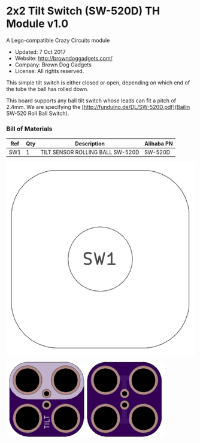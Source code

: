<!--- start title --->
# 2x2 Tilt Switch (SW-520D) TH Module v1.0
A Lego-compatible Crazy Circuits module

- Updated: 7 Oct 2017
- Website: http://browndoggadgets.com/
- Company: Brown Dog Gadgets
- License: All rights reserved.
<!--- end title --->

This simple tilt switch is either closed or open, depending on which end of the tube the ball has rolled down.

This board supports any ball tilt switch whose leads can fit a pitch of 2.4mm. We are specifying the [http://funduino.de/DL/SW-520D.pdf](Bailin SW-520 Roll Ball Switch).

<!--- bom start --->
### Bill of Materials

|Ref|Qty|Description|Alibaba PN|
|---|---|-----------|------|
|SW1|1|TILT SENSOR ROLLING BALL SW-520D|SW-520D|


<!--- bom end --->
![Assembly Diagram](assembly.png)

![Gerber Preview](preview.png)

